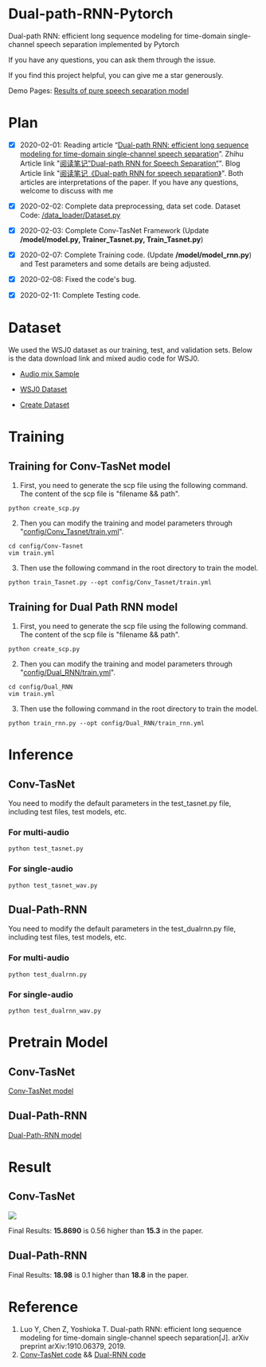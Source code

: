 # Dual-path-RNN-Pytorch
Dual-path RNN: efficient long sequence modeling for time-domain single-channel speech separation implemented by Pytorch

If you have any questions, you can ask them through the issue.

If you find this project helpful, you can give me a star generously.

Demo Pages: [Results of pure speech separation model](https://cslikai.cn/project/Pure-Audio/)
# Plan

- [x] 2020-02-01: Reading article “[Dual-path RNN: efficient long sequence modeling for time-domain single-channel speech separation](https://arxiv.org/abs/1910.06379 "Dual-path RNN: efficient long sequence modeling for time-domain single-channel speech separation")”. Zhihu Article link "[阅读笔记”Dual-path RNN for Speech Separation“](https://zhuanlan.zhihu.com/p/104606356 "阅读笔记”Dual-path RNN for Speech Separation“")". Blog Article link "[阅读笔记《Dual-path RNN for speech separation》](https://www.likai.show/archives/dual-path-rnn "阅读笔记《Dual-path RNN for speech separation》")". Both articles are interpretations of the paper. If you have any questions, welcome to discuss with me

- [x] 2020-02-02: Complete data preprocessing, data set code. Dataset Code: [/data_loader/Dataset.py](https://github.com/JusperLee/Dual-path-RNN-Pytorch/blob/master/data_loader/Dataset.py)

- [x] 2020-02-03: Complete Conv-TasNet Framework (Update **/model/model.py, Trainer_Tasnet.py, Train_Tasnet.py**)

- [x] 2020-02-07: Complete Training code. (Update **/model/model_rnn.py**) and Test parameters and some details are being adjusted.

- [x] 2020-02-08: Fixed the code's bug.

- [x] 2020-02-11: Complete Testing code.

# Dataset
We used the WSJ0 dataset as our training, test, and validation sets. Below is the data download link and mixed audio code for WSJ0.
- [Audio mix Sample](https://www.merl.com/demos/deep-clustering/media/female-female-mixture.wav)

- [WSJ0 Dataset](https://catalog.ldc.upenn.edu/LDC93S6A)

- [Create Dataset](https://www.merl.com/demos/deep-clustering/create-speaker-mixtures.zip)

# Training
## Training for Conv-TasNet model
1. First, you need to generate the scp file using the following command. The content of the scp file is "filename && path".
```shell
python create_scp.py
```

2. Then you can modify the training and model parameters through "[config/Conv_Tasnet/train.yml](https://github.com/JusperLee/Dual-Path-RNN-Pytorch/tree/master/config/Conv_Tasnet )".
```shell
cd config/Conv-Tasnet
vim train.yml
```

3. Then use the following command in the root directory to train the model.
```shell
python train_Tasnet.py --opt config/Conv_Tasnet/train.yml
```
## Training for Dual Path RNN model
1. First, you need to generate the scp file using the following command. The content of the scp file is "filename && path".
```shell
python create_scp.py
```

2. Then you can modify the training and model parameters through "[config/Dual_RNN/train.yml](https://github.com/JusperLee/Dual-Path-RNN-Pytorch/tree/master/config/Dual_RNN "config / Dual_RNN / train.yml")".
```shell
cd config/Dual_RNN
vim train.yml
```

3. Then use the following command in the root directory to train the model.
```shell
python train_rnn.py --opt config/Dual_RNN/train_rnn.yml
```

# Inference

## Conv-TasNet
You need to modify the default parameters in the test_tasnet.py file, including test files, test models, etc.
### For multi-audio
```shell
python test_tasnet.py 
```
### For single-audio
```shell
python test_tasnet_wav.py 
```
## Dual-Path-RNN
You need to modify the default parameters in the test_dualrnn.py file, including test files, test models, etc.
### For multi-audio
```shell
python test_dualrnn.py 
```
### For single-audio
```shell
python test_dualrnn_wav.py 
```

# Pretrain Model

## Conv-TasNet

[Conv-TasNet model](https://drive.google.com/open?id=1MRe4jiwgtAFZErjz-LWuuyEG8VGSU0YS "Google Driver")

## Dual-Path-RNN
[Dual-Path-RNN model](https://drive.google.com/open?id=1TInJB-idggkKJ5YkNvnrTopum_HgX3_o "Google Driver") 

# Result

## Conv-TasNet
![](https://github.com/JusperLee/Dual-Path-RNN-Pytorch/blob/master/log/Conv_Tasnet/loss.png)

Final Results: **15.8690** is 0.56 higher than **15.3** in the paper.  

## Dual-Path-RNN

Final Results: **18.98** is 0.1 higher than **18.8** in the paper.

# Reference
1. Luo Y, Chen Z, Yoshioka T. Dual-path RNN: efficient long sequence modeling for time-domain single-channel speech separation[J]. arXiv preprint arXiv:1910.06379, 2019.
2. [Conv-TasNet code](https://github.com/JusperLee/Conv-TasNet "Conv-TasNet code") && [Dual-RNN code](https://github.com/yluo42/TAC/blob/master/utility/models.py "Dual-RNN code")
